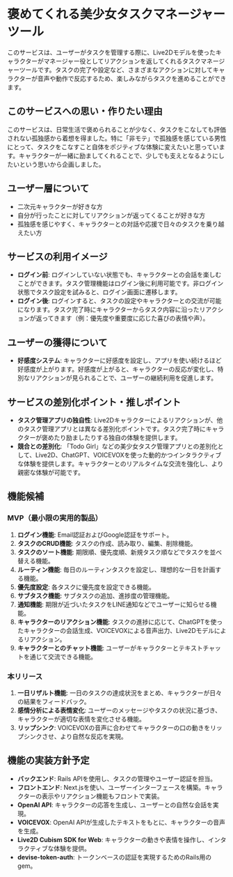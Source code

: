 # 褒めてくれる美少女タスクマネージャーツール

このサービスは、ユーザーがタスクを管理する際に、Live2Dモデルを使ったキャラクターがマネージャー役としてリアクションを返してくれるタスクマネージャーツールです。タスクの完了や設定など、さまざまなアクションに対してキャラクターが音声や動作で反応するため、楽しみながらタスクを進めることができます。

## このサービスへの思い・作りたい理由

このサービスは、日常生活で褒められることが少なく、タスクをこなしても評価されない孤独感から着想を得ました。特に「非モテ」で孤独感を感じている男性にとって、タスクをこなすこと自体をポジティブな体験に変えたいと思っています。キャラクターが一緒に励ましてくれることで、少しでも支えとなるようにしたいという思いから企画しました。

## ユーザー層について

- 二次元キャラクターが好きな方
- 自分が行ったことに対してリアクションが返ってくることが好きな方
- 孤独感を感じやすく、キャラクターとの対話や応援で日々のタスクを乗り越えたい方

## サービスの利用イメージ

- **ログイン前**: ログインしていない状態でも、キャラクターとの会話を楽しむことができます。タスク管理機能はログイン後に利用可能です。非ログイン状態でタスク設定を試みると、ログイン画面に遷移します。
- **ログイン後**: ログインすると、タスクの設定やキャラクターとの交流が可能になります。タスク完了時にキャラクターからタスク内容に沿ったリアクションが返ってきます（例：優先度や重要度に応じた喜びの表情や声）。

## ユーザーの獲得について

- **好感度システム**: キャラクターに好感度を設定し、アプリを使い続けるほど好感度が上がります。好感度が上がると、キャラクターの反応が変化し、特別なリアクションが見られることで、ユーザーの継続利用を促進します。

## サービスの差別化ポイント・推しポイント

- **タスク管理アプリの独自性**: Live2Dキャラクターによるリアクションが、他のタスク管理アプリとは異なる差別化ポイントです。タスク完了時にキャラクターが褒めたり励ましたりする独自の体験を提供します。
- **競合との差別化**: 「Todo Girl」などの美少女タスク管理アプリとの差別化として、Live2D、ChatGPT、VOICEVOXを使った動的かつインタラクティブな体験を提供します。キャラクターとのリアルタイムな交流を強化し、より親密な体験が可能です。

## 機能候補

### MVP（最小限の実用的製品）

1. **ログイン機能**: Email認証およびGoogle認証をサポート。
2. **タスクのCRUD機能**: タスクの作成、読み取り、編集、削除機能。
3. **タスクのソート機能**: 期限順、優先度順、新規タスク順などでタスクを並べ替える機能。
4. **ルーティン機能**: 毎日のルーティンタスクを設定し、理想的な一日を計画する機能。
5. **優先度設定**: 各タスクに優先度を設定できる機能。
6. **サブタスク機能**: サブタスクの追加、進捗度の管理機能。
7. **通知機能**: 期限が近づいたタスクをLINE通知などでユーザーに知らせる機能。
8. **キャラクターのリアクション機能**: タスクの進捗に応じて、ChatGPTを使ったキャラクターの会話生成、VOICEVOXによる音声出力、Live2Dモデルによるリアクション。
9. **キャラクターとのチャット機能**: ユーザーがキャラクターとテキストチャットを通じて交流できる機能。

### 本リリース

1. **一日リザルト機能**: 一日のタスクの達成状況をまとめ、キャラクターが日々の結果をフィードバック。
2. **感情分析による表情変化**: ユーザーのメッセージやタスクの状況に基づき、キャラクターが適切な表情を変化させる機能。
3. **リップシンク**: VOICEVOXの音声に合わせてキャラクターの口の動きをリップシンクさせ、より自然な反応を実現。

## 機能の実装方針予定

- **バックエンド**: Rails APIを使用し、タスクの管理やユーザー認証を担当。
- **フロントエンド**: Next.jsを使い、ユーザーインターフェースを構築。キャラクターの表示やリアクション機能もフロントで実装。
- **OpenAI API**: キャラクターの応答を生成し、ユーザーとの自然な会話を実現。
- **VOICEVOX**: OpenAI APIが生成したテキストをもとに、キャラクターの音声を生成。
- **Live2D Cubism SDK for Web**: キャラクターの動きや表情を操作し、インタラクティブな体験を提供。
- **devise-token-auth**: トークンベースの認証を実現するためのRails用のgem。


